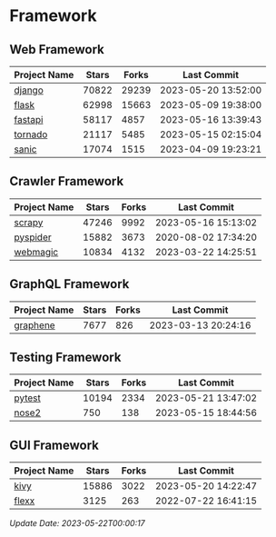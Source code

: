# Framework

## Web Framework
| Project Name | Stars | Forks | Last Commit |
| ------------ | ----- | ----- | ----------- |
| [django](https://github.com/django/django) | 70822 | 29239 | 2023-05-20 13:52:00 |
| [flask](https://github.com/pallets/flask) | 62998 | 15663 | 2023-05-09 19:38:00 |
| [fastapi](https://github.com/tiangolo/fastapi) | 58117 | 4857 | 2023-05-16 13:39:43 |
| [tornado](https://github.com/tornadoweb/tornado) | 21117 | 5485 | 2023-05-15 02:15:04 |
| [sanic](https://github.com/sanic-org/sanic) | 17074 | 1515 | 2023-04-09 19:23:21 |

## Crawler Framework
| Project Name | Stars | Forks | Last Commit |
| ------------ | ----- | ----- | ----------- |
| [scrapy](https://github.com/scrapy/scrapy) | 47246 | 9992 | 2023-05-16 15:13:02 |
| [pyspider](https://github.com/binux/pyspider) | 15882 | 3673 | 2020-08-02 17:34:20 |
| [webmagic](https://github.com/code4craft/webmagic) | 10834 | 4132 | 2023-03-22 14:25:51 |

## GraphQL Framework
| Project Name | Stars | Forks | Last Commit |
| ------------ | ----- | ----- | ----------- |
| [graphene](https://github.com/graphql-python/graphene) | 7677 | 826 | 2023-03-13 20:24:16 |

## Testing Framework
| Project Name | Stars | Forks | Last Commit |
| ------------ | ----- | ----- | ----------- |
| [pytest](https://github.com/pytest-dev/pytest) | 10194 | 2334 | 2023-05-21 13:47:02 |
| [nose2](https://github.com/nose-devs/nose2) | 750 | 138 | 2023-05-15 18:44:56 |

## GUI Framework
| Project Name | Stars | Forks | Last Commit |
| ------------ | ----- | ----- | ----------- |
| [kivy](https://github.com/kivy/kivy) | 15886 | 3022 | 2023-05-20 14:22:47 |
| [flexx](https://github.com/flexxui/flexx) | 3125 | 263 | 2022-07-22 16:41:15 |

*Update Date: 2023-05-22T00:00:17*